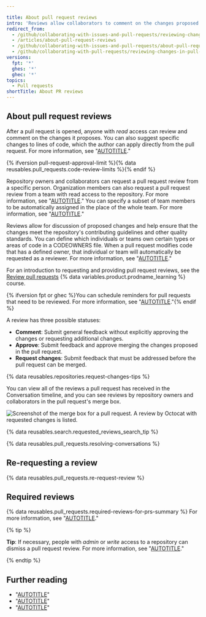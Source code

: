 ```yaml
---

title: About pull request reviews
intro: 'Reviews allow collaborators to comment on the changes proposed in pull requests, approve the changes, or request further changes before the pull request is merged. Repository administrators can require that all pull requests are approved before being merged.'
redirect_from:
  - /github/collaborating-with-issues-and-pull-requests/reviewing-changes-in-pull-requests/about-pull-request-reviews
  - /articles/about-pull-request-reviews
  - /github/collaborating-with-issues-and-pull-requests/about-pull-request-reviews
  - /github/collaborating-with-pull-requests/reviewing-changes-in-pull-requests/about-pull-request-reviews
versions:
  fpt: '*'
  ghes: '*'
  ghec: '*'
topics:
  - Pull requests
shortTitle: About PR reviews
---
```

## About pull request reviews

After a pull request is opened, anyone with _read_ access can review and comment on the changes it proposes. You can also suggest specific changes to lines of code, which the author can apply directly from the pull request. For more information, see "[AUTOTITLE](/pull-requests/collaborating-with-pull-requests/reviewing-changes-in-pull-requests/reviewing-proposed-changes-in-a-pull-request)."

{% ifversion pull-request-approval-limit %}{% data reusables.pull_requests.code-review-limits %}{% endif %}

Repository owners and collaborators can request a pull request review from a specific person. Organization members can also request a pull request review from a team with read access to the repository. For more information, see "[AUTOTITLE](/pull-requests/collaborating-with-pull-requests/proposing-changes-to-your-work-with-pull-requests/requesting-a-pull-request-review)." You can specify a subset of team members to be automatically assigned in the place of the whole team. For more information, see "[AUTOTITLE](/organizations/organizing-members-into-teams/managing-code-review-settings-for-your-team)."

Reviews allow for discussion of proposed changes and help ensure that the changes meet the repository's contributing guidelines and other quality standards. You can define which individuals or teams own certain types or areas of code in a CODEOWNERS file. When a pull request modifies code that has a defined owner, that individual or team will automatically be requested as a reviewer. For more information, see "[AUTOTITLE](/repositories/managing-your-repositorys-settings-and-features/customizing-your-repository/about-code-owners)."

For an introduction to requesting and providing pull request reviews, see the [Review pull requests](https://github.com/skills/review-pull-requests) {% data variables.product.prodname_learning %} course.

{% ifversion fpt or ghec %}You can schedule reminders for pull requests that need to be reviewed. For more information, see "[AUTOTITLE](/organizations/organizing-members-into-teams/managing-scheduled-reminders-for-your-team)."{% endif %}

A review has three possible statuses:
- **Comment**: Submit general feedback without explicitly approving the changes or requesting additional changes.
- **Approve**: Submit feedback and approve merging the changes proposed in the pull request.
- **Request changes**: Submit feedback that must be addressed before the pull request can be merged.

{% data reusables.repositories.request-changes-tips %}

You can view all of the reviews a pull request has received in the Conversation timeline, and you can see reviews by repository owners and collaborators in the pull request's merge box.

![Screenshot of the merge box for a pull request. A review by Octocat with requested changes is listed.](/assets/images/help/pull_requests/merge_box/pr-reviews-in-merge-box.png)

{% data reusables.search.requested_reviews_search_tip %}

{% data reusables.pull_requests.resolving-conversations %}

## Re-requesting a review

{% data reusables.pull_requests.re-request-review %}

## Required reviews

{% data reusables.pull_requests.required-reviews-for-prs-summary %} For more information, see "[AUTOTITLE](/repositories/configuring-branches-and-merges-in-your-repository/managing-protected-branches/about-protected-branches#require-pull-request-reviews-before-merging)."

{% tip %}

**Tip**: If necessary, people with _admin_ or _write_ access to a repository can dismiss a pull request review. For more information, see "[AUTOTITLE](/pull-requests/collaborating-with-pull-requests/reviewing-changes-in-pull-requests/dismissing-a-pull-request-review)."

{% endtip %}

## Further reading

- "[AUTOTITLE](/pull-requests/collaborating-with-pull-requests/reviewing-changes-in-pull-requests/reviewing-proposed-changes-in-a-pull-request)"
- "[AUTOTITLE](/pull-requests/collaborating-with-pull-requests/reviewing-changes-in-pull-requests/viewing-a-pull-request-review)"
- "[AUTOTITLE](/communities/setting-up-your-project-for-healthy-contributions/setting-guidelines-for-repository-contributors)"
